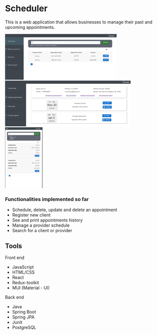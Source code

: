 # Scheduler
This is a web application that allows businesses to manage their past and upcoming appointments.  


<img src="https://github.com/dajalac/Scheduler/blob/main/scheduler-homepage.PNG" height="150" /> <img src="https://github.com/dajalac/Scheduler/blob/main/scheduler-mgnt.PNG" height="150" /><img src="https://github.com/dajalac/Scheduler/blob/main/scheduler-mobile.PNG" height="200" /> 


### Functionalities implemented so far
- Schedule, delete, update and delete an appointment
- Register new client
- See and print appointments history
- Manage a provider schedule
- Search for a client or provider

## Tools
Front end
- JavaScript
- HTML/CSS
- React
- Redux-toolkit
- MUI (Material - UI)

Back end
- Java
- Spring Boot
- Spring JPA
- Junit
- PostgreSQL
